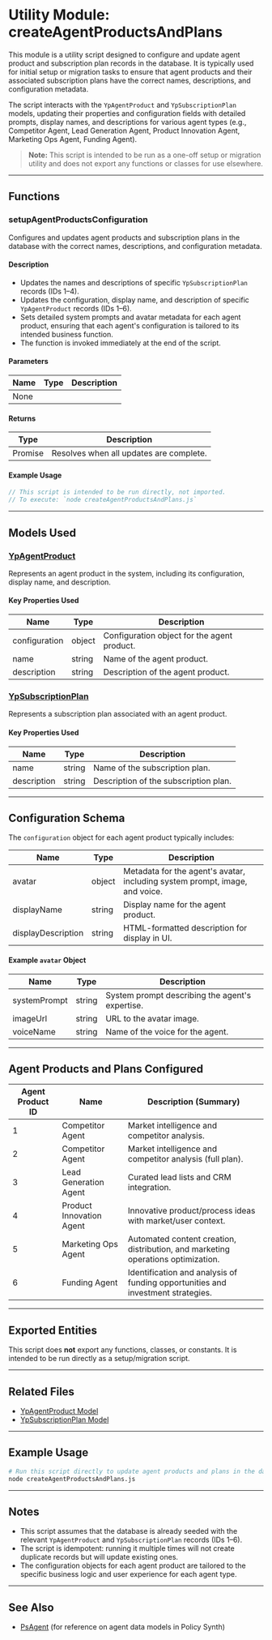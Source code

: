 # Utility Module: createAgentProductsAndPlans

This module is a utility script designed to configure and update agent product and subscription plan records in the database. It is typically used for initial setup or migration tasks to ensure that agent products and their associated subscription plans have the correct names, descriptions, and configuration metadata.

The script interacts with the `YpAgentProduct` and `YpSubscriptionPlan` models, updating their properties and configuration fields with detailed prompts, display names, and descriptions for various agent types (e.g., Competitor Agent, Lead Generation Agent, Product Innovation Agent, Marketing Ops Agent, Funding Agent).

> **Note:** This script is intended to be run as a one-off setup or migration utility and does not export any functions or classes for use elsewhere.

---

## Functions

### setupAgentProductsConfiguration

Configures and updates agent products and subscription plans in the database with the correct names, descriptions, and configuration metadata.

#### Description

- Updates the names and descriptions of specific `YpSubscriptionPlan` records (IDs 1–4).
- Updates the configuration, display name, and description of specific `YpAgentProduct` records (IDs 1–6).
- Sets detailed system prompts and avatar metadata for each agent product, ensuring that each agent's configuration is tailored to its intended business function.
- The function is invoked immediately at the end of the script.

#### Parameters

| Name | Type | Description |
|------|------|-------------|
| None |      |             |

#### Returns

| Type     | Description                |
|----------|----------------------------|
| Promise<void> | Resolves when all updates are complete. |

#### Example Usage

```typescript
// This script is intended to be run directly, not imported.
// To execute: `node createAgentProductsAndPlans.js`
```

---

## Models Used

### [YpAgentProduct](../agentProduct.md)

Represents an agent product in the system, including its configuration, display name, and description.

#### Key Properties Used

| Name          | Type   | Description                                   |
|---------------|--------|-----------------------------------------------|
| configuration | object | Configuration object for the agent product.   |
| name          | string | Name of the agent product.                    |
| description   | string | Description of the agent product.             |

### [YpSubscriptionPlan](../subscriptionPlan.md)

Represents a subscription plan associated with an agent product.

#### Key Properties Used

| Name        | Type   | Description                                   |
|-------------|--------|-----------------------------------------------|
| name        | string | Name of the subscription plan.                |
| description | string | Description of the subscription plan.         |

---

## Configuration Schema

The `configuration` object for each agent product typically includes:

| Name               | Type   | Description                                                                 |
|--------------------|--------|-----------------------------------------------------------------------------|
| avatar             | object | Metadata for the agent's avatar, including system prompt, image, and voice.  |
| displayName        | string | Display name for the agent product.                                         |
| displayDescription | string | HTML-formatted description for display in UI.                               |

#### Example `avatar` Object

| Name         | Type   | Description                                      |
|--------------|--------|--------------------------------------------------|
| systemPrompt | string | System prompt describing the agent's expertise.  |
| imageUrl     | string | URL to the avatar image.                         |
| voiceName    | string | Name of the voice for the agent.                 |

---

## Agent Products and Plans Configured

| Agent Product ID | Name                    | Description (Summary)                                                                                  |
|------------------|-------------------------|--------------------------------------------------------------------------------------------------------|
| 1                | Competitor Agent        | Market intelligence and competitor analysis.                                                           |
| 2                | Competitor Agent        | Market intelligence and competitor analysis (full plan).                                               |
| 3                | Lead Generation Agent   | Curated lead lists and CRM integration.                                                                |
| 4                | Product Innovation Agent| Innovative product/process ideas with market/user context.                                             |
| 5                | Marketing Ops Agent     | Automated content creation, distribution, and marketing operations optimization.                       |
| 6                | Funding Agent           | Identification and analysis of funding opportunities and investment strategies.                        |

---

## Exported Entities

This script does **not** export any functions, classes, or constants. It is intended to be run directly as a setup/migration script.

---

## Related Files

- [YpAgentProduct Model](../agentProduct.md)
- [YpSubscriptionPlan Model](../subscriptionPlan.md)

---

## Example Usage

```bash
# Run this script directly to update agent products and plans in the database
node createAgentProductsAndPlans.js
```

---

## Notes

- This script assumes that the database is already seeded with the relevant `YpAgentProduct` and `YpSubscriptionPlan` records (IDs 1–6).
- The script is idempotent: running it multiple times will not create duplicate records but will update existing ones.
- The configuration objects for each agent product are tailored to the specific business logic and user experience for each agent type.

---

## See Also

- [PsAgent](https://github.com/CitizensFoundation/policy-synth/blob/main/agents/src/dbModels/agent.ts) (for reference on agent data models in Policy Synth)
